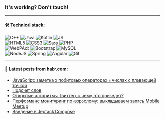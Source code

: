 ### It's working? Don't touch!

---

#### 🛠️ Technical stack:

![C++](https://img.shields.io/badge/C++-informational?logo=c%2B%2B&style=flat&logoColor=white&color=9C033A)
![Java](https://img.shields.io/badge/Java-informational?logo=java&style=flat&logoColor=white&color=007396)
![Kotlin](https://img.shields.io/badge/Kotlin-informational?logo=Kotlin&style=flat&logoColor=white&color=0095D5)
![JS](https://img.shields.io/badge/JS-informational?logo=javaScript&style=flat&logoColor=black&color=F7Df1E) <br>
![HTML5](https://img.shields.io/badge/HTML5-informational?logo=html5&style=flat&logoColor=white&color=E34F26)
![CSS3](https://img.shields.io/badge/CSS3-informational?logo=css3&style=flat&logoColor=white&color=157286)
![Sass](https://img.shields.io/badge/Saas-informational?logo=sass&style=flat&logoColor=white&color=hotpink)
![PHP](https://img.shields.io/badge/PHP-informational?logo=php&style=flat&logoColor=white&color=777BB4) <br>
![WebPAck](https://img.shields.io/badge/WebPack-informational?logo=webPack&style=flat&logoColor=white&color=FF6F00)
![Bootstrap](https://img.shields.io/badge/Bootstrap-informational?logo=Bootstrap&style=flat&logoColor=white&color=7952B3)
![MySQL](https://img.shields.io/badge/MySQL-informational?logo=MySQL&style=flat&logoColor=white&color=00f) <br>
![NodeJS](https://img.shields.io/badge/NodeJS-informational?logo=node.js&style=flat&logoColor=white&color=43853D)
![Spring](https://img.shields.io/badge/Spring-informational?logo=Spring&style=flat&logoColor=white&color=0A9EDC)
![Angular](https://img.shields.io/badge/Vue-informational?logo=vue.js&style=flat&logoColor=white&color=red)
![Git](https://img.shields.io/badge/Git-informational?logo=git&style=flat&logoColor=white&color=darkorange)

___

#### 💬 Latest posts from habr.com:

<!-- BLOG-POST-LIST:START -->
- [JavaScript: заметка о побитовых операторах и числах с плавающей точкой](https://habr.com/ru/post/669394/?utm_source=habrahabr&utm_medium=rss&utm_campaign=669394)
- [Подсчёт слов](https://habr.com/ru/post/575108/?utm_source=habrahabr&utm_medium=rss&utm_campaign=575108)
- [Открытые алгоритмы Твиттер, к чему это приведет?](https://habr.com/ru/post/669430/?utm_source=habrahabr&utm_medium=rss&utm_campaign=669430)
- [Перформанс мониторинг по-взрослому: выкладываем запись Mobile Meetup](https://habr.com/ru/post/666888/?utm_source=habrahabr&utm_medium=rss&utm_campaign=666888)
- [Введение в Jeptack Compose](https://habr.com/ru/post/669374/?utm_source=habrahabr&utm_medium=rss&utm_campaign=669374)
<!-- BLOG-POST-LIST:END -->
